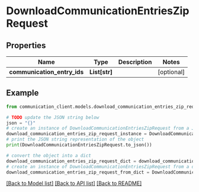 # DownloadCommunicationEntriesZipRequest


## Properties

Name | Type | Description | Notes
------------ | ------------- | ------------- | -------------
**communication_entry_ids** | **List[str]** |  | [optional] 

## Example

```python
from communication_client.models.download_communication_entries_zip_request import DownloadCommunicationEntriesZipRequest

# TODO update the JSON string below
json = "{}"
# create an instance of DownloadCommunicationEntriesZipRequest from a JSON string
download_communication_entries_zip_request_instance = DownloadCommunicationEntriesZipRequest.from_json(json)
# print the JSON string representation of the object
print(DownloadCommunicationEntriesZipRequest.to_json())

# convert the object into a dict
download_communication_entries_zip_request_dict = download_communication_entries_zip_request_instance.to_dict()
# create an instance of DownloadCommunicationEntriesZipRequest from a dict
download_communication_entries_zip_request_from_dict = DownloadCommunicationEntriesZipRequest.from_dict(download_communication_entries_zip_request_dict)
```
[[Back to Model list]](../README.md#documentation-for-models) [[Back to API list]](../README.md#documentation-for-api-endpoints) [[Back to README]](../README.md)


